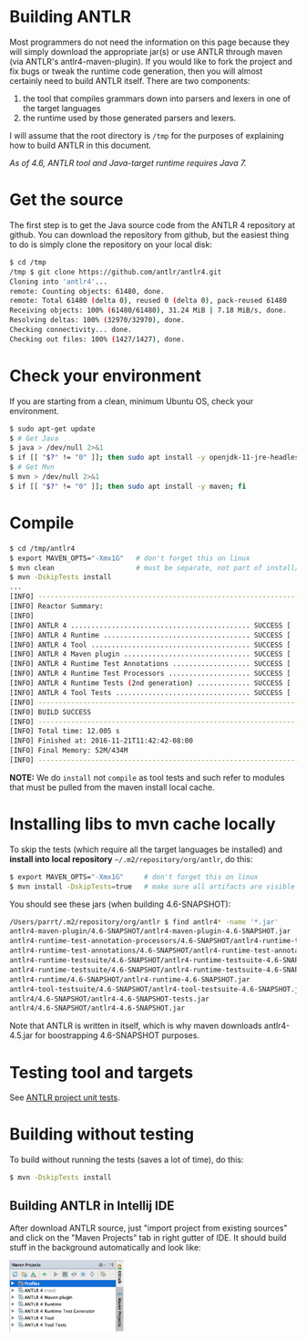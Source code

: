 # Building ANTLR

Most programmers do not need the information on this page because they will simply download the appropriate jar(s) or use ANTLR through maven (via ANTLR's antlr4-maven-plugin). If you would like to fork the project and fix bugs or tweak the runtime code generation, then you will almost certainly need to build ANTLR itself. There are two components:

 1. the tool that compiles grammars down into parsers and lexers in one of the target languages
 1. the runtime used by those generated parsers and lexers.

I will assume that the root directory is `/tmp` for the purposes of explaining how to build ANTLR in this document.

*As of 4.6, ANTLR tool and Java-target runtime requires Java 7.*

# Get the source

The first step is to get the Java source code from the ANTLR 4 repository at github. You can download the repository from github, but the easiest thing to do is simply clone the repository on your local disk:

```bash
$ cd /tmp
/tmp $ git clone https://github.com/antlr/antlr4.git
Cloning into 'antlr4'...
remote: Counting objects: 61480, done.
remote: Total 61480 (delta 0), reused 0 (delta 0), pack-reused 61480
Receiving objects: 100% (61480/61480), 31.24 MiB | 7.18 MiB/s, done.
Resolving deltas: 100% (32970/32970), done.
Checking connectivity... done.
Checking out files: 100% (1427/1427), done.
```

# Check your environment

If you are starting from a clean, minimum Ubuntu OS, check your environment.


```bash
$ sudo apt-get update
$ # Get Java
$ java > /dev/null 2>&1
$ if [[ "$?" != "0" ]]; then sudo apt install -y openjdk-11-jre-headless; fi
$ # Get Mvn
$ mvn > /dev/null 2>&1
$ if [[ "$?" != "0" ]]; then sudo apt install -y maven; fi

```

# Compile

```bash
$ cd /tmp/antlr4
$ export MAVEN_OPTS="-Xmx1G"   # don't forget this on linux
$ mvn clean                    # must be separate, not part of install/compile
$ mvn -DskipTests install
...
[INFO] ------------------------------------------------------------------------
[INFO] Reactor Summary:
[INFO] 
[INFO] ANTLR 4 ............................................ SUCCESS [  0.287 s]
[INFO] ANTLR 4 Runtime .................................... SUCCESS [  4.915 s]
[INFO] ANTLR 4 Tool ....................................... SUCCESS [  1.315 s]
[INFO] ANTLR 4 Maven plugin ............................... SUCCESS [  2.393 s]
[INFO] ANTLR 4 Runtime Test Annotations ................... SUCCESS [  0.078 s]
[INFO] ANTLR 4 Runtime Test Processors .................... SUCCESS [  0.019 s]
[INFO] ANTLR 4 Runtime Tests (2nd generation) ............. SUCCESS [  1.986 s]
[INFO] ANTLR 4 Tool Tests ................................. SUCCESS [  0.513 s]
[INFO] ------------------------------------------------------------------------
[INFO] BUILD SUCCESS
[INFO] ------------------------------------------------------------------------
[INFO] Total time: 12.005 s
[INFO] Finished at: 2016-11-21T11:42:42-08:00
[INFO] Final Memory: 52M/434M
[INFO] ------------------------------------------------------------------------
```

**NOTE:** We do `install` not `compile` as tool tests and such refer to modules that must be pulled from the maven install local cache.

# Installing libs to mvn cache locally

To skip the tests (which require all the target languages be installed) and **install into local repository** `~/.m2/repository/org/antlr`, do this:

```bash
$ export MAVEN_OPTS="-Xmx1G"     # don't forget this on linux
$ mvn install -DskipTests=true   # make sure all artifacts are visible on this machine
```

You should see these jars (when building 4.6-SNAPSHOT):

```bash
/Users/parrt/.m2/repository/org/antlr $ find antlr4* -name '*.jar'
antlr4-maven-plugin/4.6-SNAPSHOT/antlr4-maven-plugin-4.6-SNAPSHOT.jar
antlr4-runtime-test-annotation-processors/4.6-SNAPSHOT/antlr4-runtime-test-annotation-processors-4.6-SNAPSHOT.jar
antlr4-runtime-test-annotations/4.6-SNAPSHOT/antlr4-runtime-test-annotations-4.6-SNAPSHOT.jar
antlr4-runtime-testsuite/4.6-SNAPSHOT/antlr4-runtime-testsuite-4.6-SNAPSHOT-tests.jar
antlr4-runtime-testsuite/4.6-SNAPSHOT/antlr4-runtime-testsuite-4.6-SNAPSHOT.jar
antlr4-runtime/4.6-SNAPSHOT/antlr4-runtime-4.6-SNAPSHOT.jar
antlr4-tool-testsuite/4.6-SNAPSHOT/antlr4-tool-testsuite-4.6-SNAPSHOT.jar
antlr4/4.6-SNAPSHOT/antlr4-4.6-SNAPSHOT-tests.jar
antlr4/4.6-SNAPSHOT/antlr4-4.6-SNAPSHOT.jar
```

Note that ANTLR is written in itself, which is why maven downloads antlr4-4.5.jar for boostrapping 4.6-SNAPSHOT purposes.

# Testing tool and targets

See [ANTLR project unit tests](antlr-project-testing.md).


# Building without testing

To build without running the tests (saves a lot of time), do this:

```bash
$ mvn -DskipTests install
```

## Building ANTLR in Intellij IDE

After download ANTLR source, just "import project from existing sources" and click on the "Maven Projects" tab in right gutter of IDE. It should build stuff in the background automatically and look like:

<img src=images/intellij-maven.png width=200>
